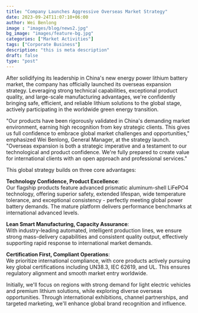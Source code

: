 ```yaml
---
title: "Company Launches Aggressive Overseas Market Strategy"
date: 2023-09-24T11:07:10+06:00
author: Wei Benlong
image : "images/blog/news2.jpg"
bg_image: "images/feature-bg.jpg"
categories: ["Market Activities"]
tags: ["Corporate Business"]
description: "this is meta description"
draft: false
type: "post"
---
```


After solidifying its leadership in China's new energy power lithium battery market, the company has officially launched its overseas expansion strategy. Leveraging strong technical capabilities, exceptional product quality, and large-scale manufacturing advantages, we're confidently bringing safe, efficient, and reliable lithium solutions to the global stage, actively participating in the worldwide green energy transition.
<!--more-->
"Our products have been rigorously validated in China's demanding market environment, earning high recognition from key strategic clients. This gives us full confidence to embrace global market challenges and opportunities," emphasized Wei Benlong, General Manager, at the strategy launch. "Overseas expansion is both a strategic imperative and a testament to our technological and product confidence. We're fully prepared to create value for international clients with an open approach and professional services."

This global strategy builds on three core advantages:

**Technology Confidence, Product Excellence**:  
Our flagship products feature advanced prismatic aluminum-shell LiFePO4 technology, offering superior safety, extended lifespan, wide temperature tolerance, and exceptional consistency - perfectly meeting global power battery demands. The mature platform delivers performance benchmarks at international advanced levels.

**Lean Smart Manufacturing, Capacity Assurance**:  
With industry-leading automated, intelligent production lines, we ensure strong mass-delivery capabilities and consistent quality output, effectively supporting rapid response to international market demands.

**Certification First, Compliant Operations**:  
We prioritize international compliance, with core products actively pursuing key global certifications including UN38.3, IEC 62619, and UL. This ensures regulatory alignment and smooth market entry worldwide.

Initially, we'll focus on regions with strong demand for light electric vehicles and premium lithium solutions, while exploring diverse overseas opportunities. Through international exhibitions, channel partnerships, and targeted marketing, we'll enhance global brand recognition and influence.